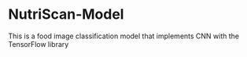 # NutriScan-Model
This is a food image classification model that implements CNN with the TensorFlow library
